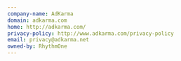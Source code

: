 ```yaml
---
company-name: AdKarma
domain: adkarma.com
home: http://adkarma.com/
privacy-policy: http://www.adkarma.com/privacy-policy
email: privacy@adkarma.net
owned-by: RhythmOne
---
```




